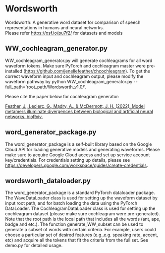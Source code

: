 # Wordsworth
Wordsworth: A generative word dataset for comparison of speech representations in humans and neural networks.    
Please refer https://osf.io/pu7f2/ for datasets and models

## WW_cochleagram_generator.py
WW_cochleagram_generator.py will generate cochleagrams for all word waveform tokens. Make sure PyTorch and cochleagram master were pre-installed (https://github.com/jenellefeather/chcochleagram). To get the correct waveform input and cochleagram output, please modify the waveform pathway by python WW_cochleagram_generator.py --full_path='root_path/Wordsworth_v1.0/'. 

Please cite the paper below for cochleagram generator: 

[Feather, J., Leclerc, G., Mądry, A., & McDermott, J. H. (2022). Model metamers illuminate divergences between biological and artificial neural networks. bioRxiv.](https://github.com/jenellefeather/chcochleagram#:~:text=Feather%2C%20J.%2C%20Leclerc%2C%20G.%2C%20M%C4%85dry%2C%20A.%2C%20%26%20McDermott%2C%20J.%20H.%20(2022).%20Model%20metamers%20illuminate%20divergences%20between%20biological%20and%20artificial%20neural%20networks.%20bioRxiv.)

## word_generator_package.py
The word_generator_package is a self-built library based on the Google Cloud API for loading generative models and generating waveforms. Please make sure to acquire Google Cloud access and set up service account key/credentials. For credentials setting up details, please see https://developers.google.com/workspace/guides/create-credentials. 

## wordsworth_dataloader.py
The word_generator_package is a standard PyTorch dataloader package. The WaveDataLoader class is used for setting up the waveform dataset by input root path, and for batch loading the data using the PyTorch DataLoader. The CochleagramDataLoader class is used for setting up the cochleagram dataset (please make sure cochleagram were pre-generated). Note that the root path is the local path that includes all the words (ant, ape, badge and etc.). The function generate_WW_subset can be used to generate a subset of words with certain criteria. For example, users could choose a particular set of desired features (e.g.,e.g. speaking rate, accent, etc) and acquire all the tokens that fit the criteria from the full set. See demo.py for detailed usage. 

